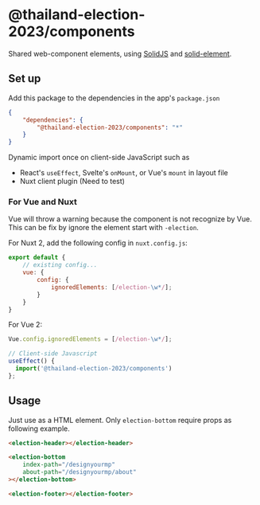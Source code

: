 # @thailand-election-2023/components

Shared web-component elements, using [SolidJS](https://www.solidjs.com/) and [solid-element](https://github.com/solidjs/solid/tree/main/packages/solid-element).

## Set up

Add this package to the dependencies in the app's `package.json`

```json
{
	"dependencies": {
		"@thailand-election-2023/components": "*"
	}
}
```

Dynamic import once on client-side JavaScript such as

- React's `useEffect`, Svelte's `onMount`, or Vue's `mount` in layout file
- Nuxt client plugin (Need to test)

### For Vue and Nuxt

Vue will throw a warning because the component is not recognize by Vue. This can be fix by ignore the element start with `-election`.

For Nuxt 2, add the following config in `nuxt.config.js`:

```js
export default {
	// existing config...
	vue: {
		config: {
			ignoredElements: [/election-\w*/];
		}
	}
}
```

For Vue 2:

```js
Vue.config.ignoredElements = [/election-\w*/];
```

```js
// Client-side Javascript
useEffect() {
  import('@thailand-election-2023/components')
};
```

## Usage

Just use as a HTML element. Only `election-bottom` require props as following example.

```html
<election-header></election-header>

<election-bottom
	index-path="/designyourmp"
	about-path="/designyourmp/about"
></election-bottom>

<election-footer></election-footer>
```
